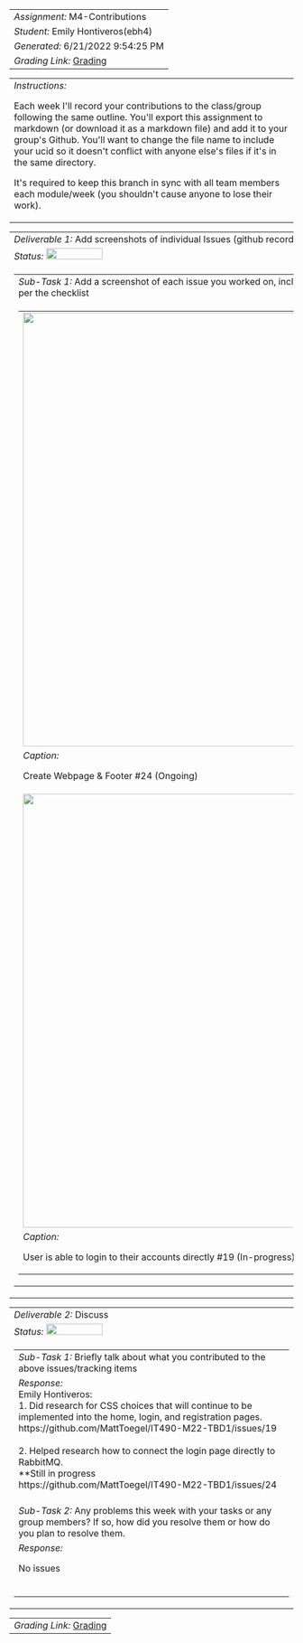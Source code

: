 <table><tr><td> <em>Assignment: </em> M4-Contributions</td></tr>
<tr><td> <em>Student: </em> Emily Hontiveros(ebh4)</td></tr>
<tr><td> <em>Generated: </em> 6/21/2022 9:54:25 PM</td></tr>
<tr><td> <em>Grading Link: </em> <a rel="noreferrer noopener" href="https://learn.ethereallab.app/homework/IT490-450-M22/m4-contributions/grade/ebh4" target="_blank">Grading</a></td></tr></table>
<table><tr><td> <em>Instructions: </em> <p>Each week I&#39;ll record your contributions to the class/group following the same outline.
You&#39;ll export this assignment to markdown (or download it as a markdown file) and add it to your group&#39;s Github.
You&#39;ll want to change the file name to include your ucid so it doesn&#39;t conflict with anyone else&#39;s files if it&#39;s in the same directory.</p>
<p>It&#39;s required to keep this branch in sync with all team members each module/week (you shouldn&#39;t cause anyone to lose their work).
 </p>
</td></tr></table>
<table><tr><td> <em>Deliverable 1: </em> Add screenshots of individual Issues (github recorded topics) that you worked on this week </td></tr><tr><td><em>Status: </em> <img width="100" height="20" src="http://via.placeholder.com/400x120/009955/fff?text=Complete"></td></tr>
<tr><td><table><tr><td> <em>Sub-Task 1: </em> Add a screenshot of each issue you worked on, include the link, and the status of the issue per the checklist</td></tr>
<tr><td><table><tr><td><img width="768px" src="https://user-images.githubusercontent.com/72458226/174925959-84b9da63-b7bf-4258-8e4e-ec35b642547c.png"/></td></tr>
<tr><td> <em>Caption:</em> <p>Create Webpage &amp; Footer #24 (Ongoing)<br></p>
</td></tr>
<tr><td><img width="768px" src="https://user-images.githubusercontent.com/72458226/174926211-7a76d94b-ac0b-468a-ac45-9dd4a72ec882.png"/></td></tr>
<tr><td> <em>Caption:</em> <p>User is able to login to their accounts directly #19 (In-progress)<br></p>
</td></tr>
</table></td></tr>
</table></td></tr>
<table><tr><td> <em>Deliverable 2: </em> Discuss </td></tr><tr><td><em>Status: </em> <img width="100" height="20" src="http://via.placeholder.com/400x120/009955/fff?text=Complete"></td></tr>
<tr><td><table><tr><td> <em>Sub-Task 1: </em> Briefly talk about what you contributed to the above issues/tracking items</td></tr>
<tr><td> <em>Response:</em> <div>Emily Hontiveros:</div><div>1. Did research for CSS choices that will continue to be<br>implemented into the home, login, and registration pages. </div><div>https://github.com/MattToegel/IT490-M22-TBD1/issues/19</div><div><br></div><div>2. Helped research how to connect the login page directly to RabbitMQ.<br>**Still in progress  </div><div>https://github.com/MattToegel/IT490-M22-TBD1/issues/24</div><br></td></tr>
<tr><td> <em>Sub-Task 2: </em> Any problems this week with your tasks or any group members? If so, how did you resolve them or how do you plan to resolve them.</td></tr>
<tr><td> <em>Response:</em> <p>No issues<br></p><br></td></tr>
</table></td></tr>
<table><tr><td><em>Grading Link: </em><a rel="noreferrer noopener" href="https://learn.ethereallab.app/homework/IT490-450-M22/m4-contributions/grade/ebh4" target="_blank">Grading</a></td></tr></table>
